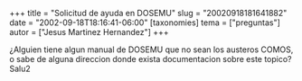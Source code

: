 +++
title = "Solicitud de ayuda en DOSEMU"
slug = "20020918181641882"
date = "2002-09-18T18:16:41-06:00"
[taxonomies]
tema = ["preguntas"]
autor = ["Jesus Martinez Hernandez"]
+++

¿Alguien tiene algun manual de DOSEMU que no sean los austeros COMOS, o
sabe de alguna direccion donde exista documentacion sobre este topico?  
Salu2

